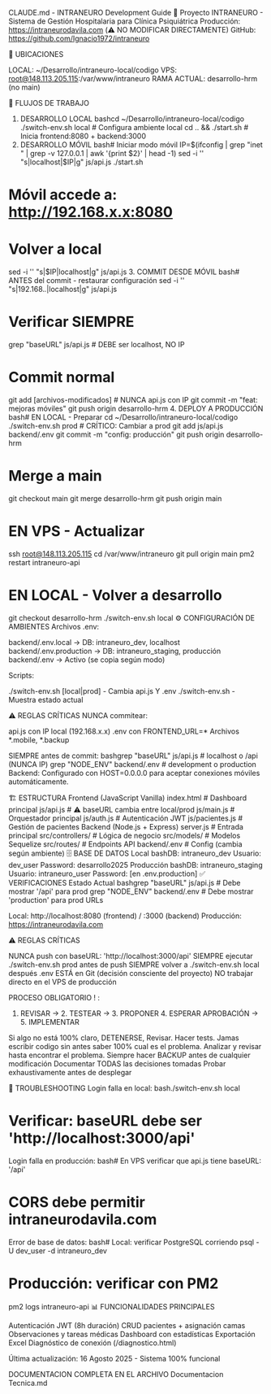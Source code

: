 CLAUDE.md - INTRANEURO Development Guide
🎯 Proyecto
INTRANEURO - Sistema de Gestión Hospitalaria para Clínica Psiquiátrica
Producción: https://intraneurodavila.com (⚠️ NO MODIFICAR DIRECTAMENTE)
GitHub: https://github.com/Ignacio1972/intraneuro

📍 UBICACIONES

LOCAL: ~/Desarrollo/intraneuro-local/codigo
VPS: root@148.113.205.115:/var/www/intraneuro
RAMA ACTUAL: desarrollo-hrm (no main)

🔄 FLUJOS DE TRABAJO
1. DESARROLLO LOCAL
bashcd ~/Desarrollo/intraneuro-local/codigo
./switch-env.sh local          # Configura ambiente local
cd .. && ./start.sh            # Inicia frontend:8080 + backend:3000
2. DESARROLLO MÓVIL
bash# Iniciar modo móvil
IP=$(ifconfig | grep "inet " | grep -v 127.0.0.1 | awk '{print $2}' | head -1)
sed -i '' "s|localhost|$IP|g" js/api.js
./start.sh
# Móvil accede a: http://192.168.x.x:8080

# Volver a local
sed -i '' "s|$IP|localhost|g" js/api.js
3. COMMIT DESDE MÓVIL
bash# ANTES del commit - restaurar configuración
sed -i '' "s|192.168.*.*|localhost|g" js/api.js

# Verificar SIEMPRE
grep "baseURL" js/api.js      # DEBE ser localhost, NO IP

# Commit normal
git add [archivos-modificados]  # NUNCA api.js con IP
git commit -m "feat: mejoras móviles"
git push origin desarrollo-hrm
4. DEPLOY A PRODUCCIÓN
bash# EN LOCAL - Preparar
cd ~/Desarrollo/intraneuro-local/codigo
./switch-env.sh prod           # CRÍTICO: Cambiar a prod
git add js/api.js backend/.env
git commit -m "config: producción"
git push origin desarrollo-hrm

# Merge a main
git checkout main
git merge desarrollo-hrm
git push origin main

# EN VPS - Actualizar
ssh root@148.113.205.115
cd /var/www/intraneuro
git pull origin main
pm2 restart intraneuro-api

# EN LOCAL - Volver a desarrollo
git checkout desarrollo-hrm
./switch-env.sh local
⚙️ CONFIGURACIÓN DE AMBIENTES
Archivos .env:

backend/.env.local → DB: intraneuro_dev, localhost
backend/.env.production → DB: intraneuro_staging, producción
backend/.env → Activo (se copia según modo)

Scripts:

./switch-env.sh [local|prod] - Cambia api.js Y .env
./switch-env.sh - Muestra estado actual

⚠️ REGLAS CRÍTICAS
NUNCA commitear:

api.js con IP local (192.168.x.x)
.env con FRONTEND_URL=*
Archivos *.mobile, *.backup

SIEMPRE antes de commit:
bashgrep "baseURL" js/api.js      # localhost o /api (NUNCA IP)
grep "NODE_ENV" backend/.env  # development o production
Backend: Configurado con HOST=0.0.0.0 para aceptar conexiones móviles automáticamente.


🏗️ ESTRUCTURA
Frontend (JavaScript Vanilla)
index.html           # Dashboard principal
js/api.js           # ⚠️ baseURL cambia entre local/prod
js/main.js          # Orquestador principal
js/auth.js          # Autenticación JWT
js/pacientes.js     # Gestión de pacientes
Backend (Node.js + Express)
server.js                        # Entrada principal
src/controllers/                 # Lógica de negocio
src/models/                      # Modelos Sequelize
src/routes/                      # Endpoints API
backend/.env                     # Config (cambia según ambiente)
🗄️ BASE DE DATOS
Local
bashDB: intraneuro_dev
Usuario: dev_user
Password: desarrollo2025
Producción
bashDB: intraneuro_staging
Usuario: intraneuro_user
Password: [en .env.production]
✅ VERIFICACIONES
Estado Actual
bashgrep "baseURL" js/api.js        # Debe mostrar '/api' para prod
grep "NODE_ENV" backend/.env    # Debe mostrar 'production' para prod
URLs

Local: http://localhost:8080 (frontend) / :3000 (backend)
Producción: https://intraneurodavila.com

⚠️ REGLAS CRÍTICAS

NUNCA push con baseURL: 'http://localhost:3000/api'
SIEMPRE ejecutar ./switch-env.sh prod antes de push
SIEMPRE volver a ./switch-env.sh local después
.env ESTÁ en Git (decisión consciente del proyecto)
NO trabajar directo en el VPS de producción

PROCESO OBLIGATORIO ! :
1. REVISAR → 2. TESTEAR → 3. PROPONER 4. ESPERAR APROBACIÓN → 5. IMPLEMENTAR

Si algo no está 100% claro, DETENERSE, Revisar. Hacer tests.
Jamas escribir codigo sin antes saber 100% cual es el problema.
Analizar y revisar hasta encontrar el problema.
Siempre hacer BACKUP antes de cualquier modificación
Documentar TODAS las decisiones tomadas
Probar exhaustivamente antes de desplegar

🚨 TROUBLESHOOTING
Login falla en local:
bash./switch-env.sh local
# Verificar: baseURL debe ser 'http://localhost:3000/api'
Login falla en producción:
bash# En VPS verificar que api.js tiene baseURL: '/api'
# CORS debe permitir intraneurodavila.com
Error de base de datos:
bash# Local: verificar PostgreSQL corriendo
psql -U dev_user -d intraneuro_dev

# Producción: verificar con PM2
pm2 logs intraneuro-api
📊 FUNCIONALIDADES PRINCIPALES

Autenticación JWT (8h duración)
CRUD pacientes + asignación camas
Observaciones y tareas médicas
Dashboard con estadísticas
Exportación Excel
Diagnóstico de conexión (/diagnostico.html)


Última actualización: 16 Agosto 2025 - Sistema 100% funcional

DOCUMENTACION COMPLETA EN EL ARCHIVO
Documentacion Tecnica.md